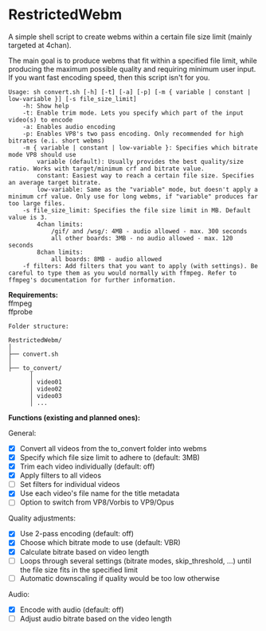 # RestrictedWebm
A simple shell script to create webms within a certain file size limit (mainly targeted at 4chan).

The main goal is to produce webms that fit within a specified file limit, while producing the maximum possible quality and requiring minimum user input. If you want fast encoding speed, then this script isn't for you.

```
Usage: sh convert.sh [-h] [-t] [-a] [-p] [-m { variable | constant | low-variable }] [-s file_size_limit]
	-h: Show help
	-t: Enable trim mode. Lets you specify which part of the input video(s) to encode
	-a: Enables audio encoding
	-p: Enables VP8's two pass encoding. Only recommended for high bitrates (e.i. short webms)
	-m { variable | constant | low-variable }: Specifies which bitrate mode VP8 should use
		variable (default): Usually provides the best quality/size ratio. Works with target/minimum crf and bitrate value.
		constant: Easiest way to reach a certain file size. Specifies an average target bitrate.
		low-variable: Same as the "variable" mode, but doesn't apply a minimum crf value. Only use for long webms, if "variable" produces far too large files.
	-s file_size_limit: Specifies the file size limit in MB. Default value is 3.
		4chan limits:
			/gif/ and /wsg/: 4MB - audio allowed - max. 300 seconds
			all other boards: 3MB - no audio allowed - max. 120 seconds
		8chan limits:
			all boards: 8MB - audio allowed
	-f filters: Add filters that you want to apply (with settings). Be careful to type them as you would normally with ffmpeg. Refer to ffmpeg's documentation for further information.

```

**Requirements:**  
ffmpeg  
ffprobe
```
Folder structure:

RestrictedWebm/
│
├── convert.sh
│
├── to_convert/
      │ 
      │ video01
      │ video02
      │ video03
      │ ...

```

**Functions (existing and planned ones):**

General:  
- [x] Convert all videos from the to_convert folder into webms  
- [x] Specify which file size limit to adhere to (default: 3MB)  
- [x] Trim each video individually (default: off)  
- [x] Apply filters to all videos  
- [ ] Set filters for individual videos
- [x] Use each video's file name for the title metadata  
- [ ] Option to switch from VP8/Vorbis to VP9/Opus  

Quality adjustments:  
- [x] Use 2-pass encoding (default: off)  
- [x] Choose which bitrate mode to use (default: VBR)  
- [x] Calculate bitrate based on video length  
- [ ] Loops through several settings (bitrate modes, skip_threshold, ...) until the file size fits in the specified limit  
- [ ] Automatic downscaling if quality would be too low otherwise  

Audio:  
- [x] Encode with audio (default: off)  
- [ ] Adjust audio bitrate based on the video length  
